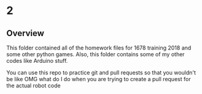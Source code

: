 # 2

## Overview

 This folder contained all of the homework files for 1678 training 2018 and some other python games.
 Also, this folder contains some of my other codes like Arduino stuff.

 You can use this repo to practice git and pull requests so that you wouldn't be like OMG what do I do when you are trying to create a pull request for the actual robot code
